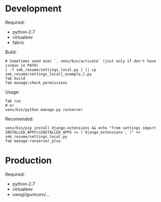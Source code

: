 Development
===========

Required:

 * python-2.7
 * virtualenv
 * fabric

Build:

    # Sometimes need exec `. venv/bin/activate` (just only if don't have cssmin in PATH)
    [ -f smk_resume/settings_local.py ] || cp smk_resume/settings_local{_example,}.py
    fab build
    fab manage:check_permissions

Usage:

    fab run
    # or
    venv/bin/python manage.py runserver

Recomended:

    venv/bin/pip install django-extensions && echo "from settings import INSTALLED_APPS\nINSTALLED_APPS += ('django_extensions', )" >> smk_resume/settings_local.py
    fab manage:runserver_plus


Production
==========

Required:

 * python-2.7
 * virtualenv
 * uwsgi/gunicorn/...

